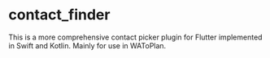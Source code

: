 # contact_finder
This is a more comprehensive contact picker plugin for Flutter implemented in Swift and Kotlin. Mainly for use in WAToPlan.
